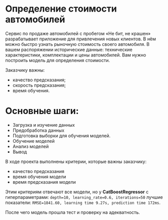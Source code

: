 # Определение стоимости автомобилей

Сервис по продаже автомобилей с пробегом «Не бит, не крашен» разрабатывает приложение для привлечения новых клиентов. В нём можно быстро узнать рыночную стоимость своего автомобиля. В вашем распоряжении исторические данные: технические характеристики, комплектации и цены автомобилей. Вам нужно построить модель для определения стоимости. 

Заказчику важны:

- качество предсказания;
- скорость предсказания;
- время обучения.

# Основные шаги:
* Загрузка и изучение данных
* Предобработка данных
* Подготовка выборки для обучения моделей.
* Обучение моделей
* Анализ моделей
* Вывод
 

В ходе проекта выполнены критерии, которые важны заказчику:
* качество предсказания
* время обучения модели
* время предсказания модели

Этим критериям отвечают все модели, но у **CatBoostRegressor** с гиперпараметрами: `depth=10, learning_rate=0.6, iterations=50` лучшие показатели: `RMSE=1841.60, learning time 9.27s, prediction time 172ms`.

После чего модель прошла тест и проверку на адекватность.
